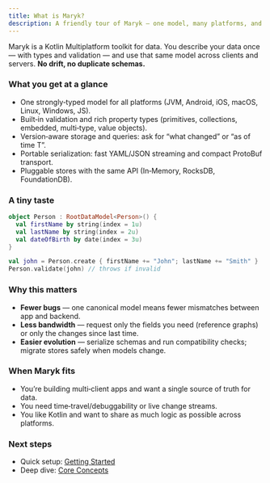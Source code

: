 ```yaml
---
title: What is Maryk?
description: A friendly tour of Maryk — one model, many platforms, and version‑aware storage.
---
```


Maryk is a Kotlin Multiplatform toolkit for data. You describe your data once — with types and validation — and use that same model across clients and servers. **No drift, no duplicate schemas.**

### What you get at a glance

- One strongly‑typed model for all platforms (JVM, Android, iOS, macOS, Linux, Windows, JS).
- Built‑in validation and rich property types (primitives, collections, embedded, multi‑type, value objects).
- Version‑aware storage and queries: ask for “what changed” or “as of time T”.
- Portable serialization: fast YAML/JSON streaming and compact ProtoBuf transport.
- Pluggable stores with the same API (In‑Memory, RocksDB, FoundationDB).

### A tiny taste

```kotlin
object Person : RootDataModel<Person>() {
  val firstName by string(index = 1u)
  val lastName by string(index = 2u)
  val dateOfBirth by date(index = 3u)
}

val john = Person.create { firstName += "John"; lastName += "Smith" }
Person.validate(john) // throws if invalid
```

### Why this matters

- **Fewer bugs** — one canonical model means fewer mismatches between app and backend.
- **Less bandwidth** — request only the fields you need (reference graphs) or only the changes since last time.
- **Easier evolution** — serialize schemas and run compatibility checks; migrate stores safely when models change.

### When Maryk fits

- You’re building multi‑client apps and want a single source of truth for data.
- You need time‑travel/debuggability or live change streams.
- You like Kotlin and want to share as much logic as possible across platforms.

### Next steps

- Quick setup: [Getting Started](/getting-started/)
- Deep dive: [Core Concepts](/core-concepts/)
